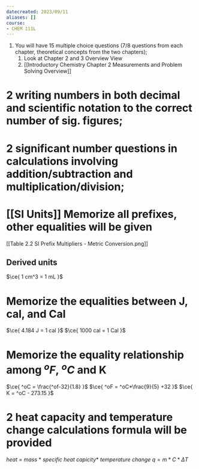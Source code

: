 ```yaml
---
datecreated: 2023/09/11
aliases: []
course: 
- CHEM 111L
---
```


1. You will have 15 multiple choice questions (7/8 questions from each chapter, theoretical concepts from the two chapters);
	1. Look at Chapter 2 and 3 Overview View
	2. [[Introductory Chemistry Chapter 2 Measurements and Problem Solving Overview]]

# 2 writing numbers in both decimal and scientific notation to the correct number of sig. figures;

# 2 significant number questions in calculations involving addition/subtraction and multiplication/division;

# [[SI Units]] Memorize all prefixes, other equalities will be given

[[Table 2.2 SI Prefix Multipliers - Metric Conversion.png]]

## Derived units

$\ce{ 1 cm^3 = 1 mL }$  

# Memorize the equalities between J, cal, and Cal

$\ce{ 4.184 J = 1 cal }$
$\ce{ 1000 cal = 1 Cal }$

# Memorize the equality relationship among $^oF$, $^oC$ and K

$\ce{ ^oC = \frac{^of-32}{1.8} }$
$\ce{ ^oF = ^oC*\frac{9}{5} +32 }$
$\ce{ K = ^oC - 273.15 }$

# 2 heat capacity and temperature change calculations formula will be provided

$heat\ =\ mass\ *\ specific\ heat\ capicity *\ temperature\ change$
$q = m * C * \Delta T$
